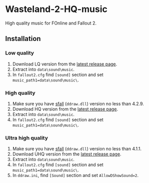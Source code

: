 # Wasteland-2-HQ-music

High quality music for FOnline and Fallout 2.

## Installation

### Low quality
1. Download LQ version from the [latest release page](https://github.com/egornovivan/Wasteland-2-HQ-music/releases/latest).
1. Extract into `data\sound\music`.
1. In `fallout2.cfg` find `[sound]` section and set `music_path1=data\sound\music\`.

### High quality
1. Make sure you have [sfall](https://github.com/phobos2077/sfall/) (`ddraw.dll`) version no less than 4.2.9.
1. Download HQ version from the [latest release page](https://github.com/egornovivan/Wasteland-2-HQ-music/releases/latest).
1. Extract into `data\sound\music`.
1. In `fallout2.cfg` find `[sound]` section and set `music_path1=data\sound\music\`.

### Ultra high quality
1. Make sure you have [sfall](https://github.com/phobos2077/sfall/) (`ddraw.dll`) version no less than 4.1.1.
1. Download UHQ version from the [latest release page](https://github.com/egornovivan/Wasteland-2-HQ-music/releases/latest).
1. Extract into `data\sound\music`.
1. In `fallout2.cfg` find `[sound]` section and set `music_path1=data\sound\music\`.
1. In `ddraw.ini`, find `[Sound]` section and set `AllowDShowSound=2`.

